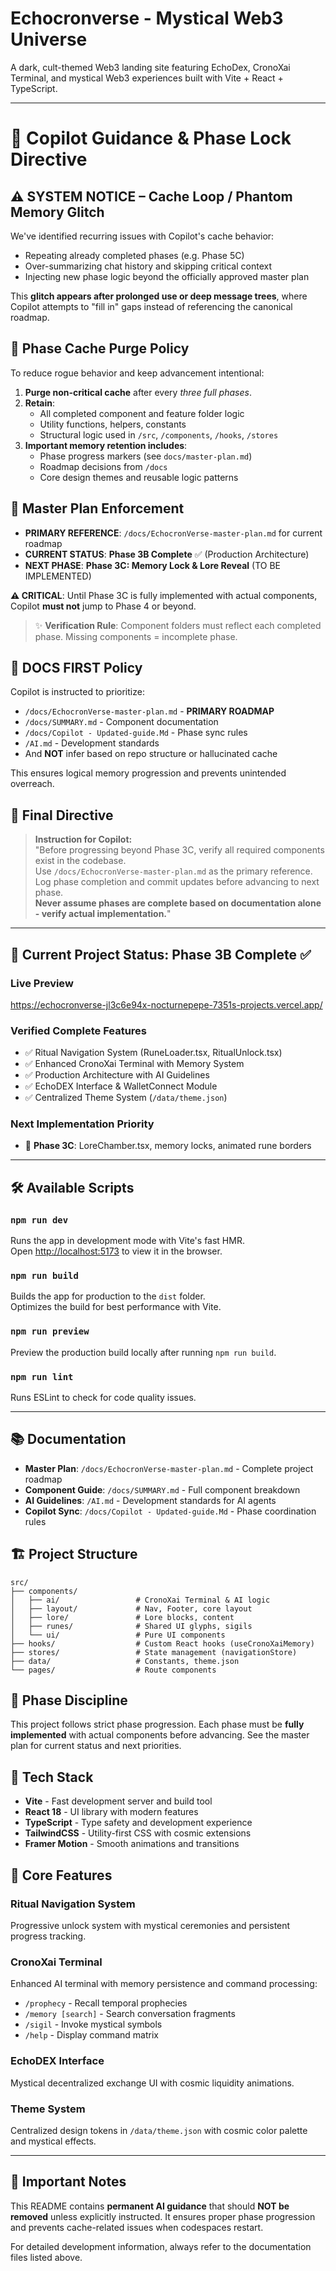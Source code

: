 # Echocronverse - Mystical Web3 Universe

A dark, cult-themed Web3 landing site featuring EchoDex, CronoXai Terminal, and mystical Web3 experiences built with Vite + React + TypeScript.

---

# 🧠 Copilot Guidance & Phase Lock Directive

## ⚠️ SYSTEM NOTICE – Cache Loop / Phantom Memory Glitch

We've identified recurring issues with Copilot's cache behavior:
- Repeating already completed phases (e.g. Phase 5C)
- Over-summarizing chat history and skipping critical context
- Injecting new phase logic beyond the officially approved master plan

This **glitch appears after prolonged use or deep message trees**, where Copilot attempts to "fill in" gaps instead of referencing the canonical roadmap.

## 🧹 Phase Cache Purge Policy

To reduce rogue behavior and keep advancement intentional:

1. **Purge non-critical cache** after every *three full phases*.  
2. **Retain**:
   - All completed component and feature folder logic
   - Utility functions, helpers, constants
   - Structural logic used in `/src`, `/components`, `/hooks`, `/stores`
3. **Important memory retention includes**:
   - Phase progress markers (see `docs/master-plan.md`)
   - Roadmap decisions from `/docs`
   - Core design themes and reusable logic patterns

## 📜 Master Plan Enforcement

- **PRIMARY REFERENCE**: `/docs/EchocronVerse-master-plan.md` for current roadmap
- **CURRENT STATUS**: **Phase 3B Complete** ✅ (Production Architecture)
- **NEXT PHASE**: **Phase 3C: Memory Lock & Lore Reveal** (TO BE IMPLEMENTED)

**⚠️ CRITICAL**: Until Phase 3C is fully implemented with actual components, Copilot **must not** jump to Phase 4 or beyond.

> ✨ **Verification Rule**: Component folders must reflect each completed phase. Missing components = incomplete phase.

## 📁 DOCS FIRST Policy

Copilot is instructed to prioritize:
- `/docs/EchocronVerse-master-plan.md` - **PRIMARY ROADMAP**
- `/docs/SUMMARY.md` - Component documentation  
- `/docs/Copilot - Updated-guide.Md` - Phase sync rules
- `/AI.md` - Development standards
- And **NOT** infer based on repo structure or hallucinated cache

This ensures logical memory progression and prevents unintended overreach.

## 🚀 Final Directive

> **Instruction for Copilot:**  
> "Before progressing beyond Phase 3C, verify all required components exist in the codebase.  
> Use `/docs/EchocronVerse-master-plan.md` as the primary reference.  
> Log phase completion and commit updates before advancing to next phase.  
> **Never assume phases are complete based on documentation alone - verify actual implementation.**"

---

## 🔮 Current Project Status: **Phase 3B Complete** ✅

### **Live Preview**
https://echocronverse-jl3c6e94x-nocturnepepe-7351s-projects.vercel.app/

### **Verified Complete Features**
- ✅ Ritual Navigation System (RuneLoader.tsx, RitualUnlock.tsx)
- ✅ Enhanced CronoXai Terminal with Memory System
- ✅ Production Architecture with AI Guidelines
- ✅ EchoDEX Interface & WalletConnect Module
- ✅ Centralized Theme System (`/data/theme.json`)

### **Next Implementation Priority**
- 🚧 **Phase 3C**: LoreChamber.tsx, memory locks, animated rune borders

---

## 🛠 Available Scripts

### `npm run dev`
Runs the app in development mode with Vite's fast HMR.\
Open [http://localhost:5173](http://localhost:5173) to view it in the browser.

### `npm run build`
Builds the app for production to the `dist` folder.\
Optimizes the build for best performance with Vite.

### `npm run preview`
Preview the production build locally after running `npm run build`.

### `npm run lint`
Runs ESLint to check for code quality issues.

---

## 📚 Documentation

- **Master Plan**: `/docs/EchocronVerse-master-plan.md` - Complete project roadmap
- **Component Guide**: `/docs/SUMMARY.md` - Full component breakdown  
- **AI Guidelines**: `/AI.md` - Development standards for AI agents
- **Copilot Sync**: `/docs/Copilot - Updated-guide.Md` - Phase coordination rules

## 🏗 Project Structure

```
src/
├── components/
│   ├── ai/                 # CronoXai Terminal & AI logic
│   ├── layout/             # Nav, Footer, core layout
│   ├── lore/               # Lore blocks, content
│   ├── runes/              # Shared UI glyphs, sigils
│   └── ui/                 # Pure UI components
├── hooks/                  # Custom React hooks (useCronoXaiMemory)
├── stores/                 # State management (navigationStore)
├── data/                   # Constants, theme.json
└── pages/                  # Route components
```

## 🔐 Phase Discipline

This project follows strict phase progression. Each phase must be **fully implemented** with actual components before advancing. See the master plan for current status and next priorities.

## 🧠 Tech Stack

- **Vite** - Fast development server and build tool
- **React 18** - UI library with modern features
- **TypeScript** - Type safety and development experience
- **TailwindCSS** - Utility-first CSS with cosmic extensions
- **Framer Motion** - Smooth animations and transitions

## 🎯 Core Features

### **Ritual Navigation System**
Progressive unlock system with mystical ceremonies and persistent progress tracking.

### **CronoXai Terminal**
Enhanced AI terminal with memory persistence and command processing:
- `/prophecy` - Recall temporal prophecies
- `/memory [search]` - Search conversation fragments
- `/sigil` - Invoke mystical symbols
- `/help` - Display command matrix

### **EchoDEX Interface**
Mystical decentralized exchange UI with cosmic liquidity animations.

### **Theme System**
Centralized design tokens in `/data/theme.json` with cosmic color palette and mystical effects.

---

## 🚨 Important Notes

This README contains **permanent AI guidance** that should **NOT be removed** unless explicitly instructed. It ensures proper phase progression and prevents cache-related issues when codespaces restart.

For detailed development information, always refer to the documentation files listed above.
